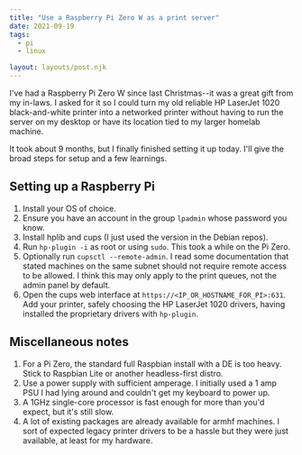 ```yaml
---
title: "Use a Raspberry Pi Zero W as a print server"
date: 2021-09-19
tags:
  - pi
  - linux

layout: layouts/post.njk
---
```

I've had a Raspberry Pi Zero W since last Christmas--it was a great gift from my in-laws. I asked for it so I could turn my old reliable HP LaserJet 1020 black-and-white printer into a networked printer without having to run the server on my desktop or have its location tied to my larger homelab machine.

It took about 9 months, but I finally finished setting it up today. I'll give the broad steps for setup and a few learnings.

## Setting up a Raspberry Pi

1) Install your OS of choice.
2) Ensure you have an account in the group `lpadmin` whose password you know.
3) Install hplib and cups (I just used the version in the Debian repos).
4) Run `hp-plugin -i` as root or using `sudo`. This took a while on the Pi Zero.
5) Optionally run `cupsctl --remote-admin`. I read some documentation that stated machines on the same subnet should not require remote access to be allowed. I think this may only apply to the print queues, not the admin panel by default.
6) Open the cups web interface at `https://<IP_OR_HOSTNAME_FOR_PI>:631`. Add your printer, safely choosing the HP LaserJet 1020 drivers, having installed the proprietary drivers with `hp-plugin`.

## Miscellaneous notes

1) For a Pi Zero, the standard full Raspbian install with a DE is too heavy. Stick to Raspbian Lite or another headless-first distro.
2) Use a power supply with sufficient amperage. I initially used a 1 amp PSU I had lying around and couldn't get my keyboard to power up.
3) A 1GHz single-core processor is fast enough for more than you'd expect, but it's still slow.
4) A lot of existing packages are already available for armhf machines. I sort of expected legacy printer drivers to be a hassle but they were just available, at least for my hardware.